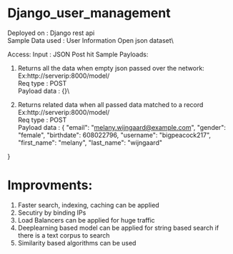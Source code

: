 # Django_user_management

Deployed on : Django rest api\
Sample Data used : User Information Open json dataset\

Access:
Input : JSON Post hit 
Sample Payloads:

1. Returns all the data when empty json passed over the network:
Ex:http://serverip:8000/model/\
Req type : POST\
Payload data : {}\

2. Returns related data when all passed data matched to a record
Ex:http://serverip:8000/model/\
Req type : POST\
Payload data : {
    "email": "melany.wijngaard@example.com",
    "gender": "female",
    "birthdate": 608022796,
   "username": "bigpeacock217",
    "first_name": "melany",
    "last_name": "wijngaard"

  }

# Improvments:

1. Faster search, indexing, caching can be applied
2. Secutiry by binding IPs
3. Load Balancers can be applied for huge traffic
4. Deeplearning based model can be applied for string based search if there is a text corpus to search
5. Similarity based algorithms can be used
